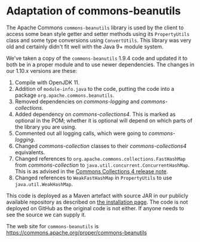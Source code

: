 # Adaptation of commons-beanutils

The Apache Commons `commons-beanutils` library is used by the client to access
some bean style getter and setter methods using its `PropertyUtils` class and
some type conversions using `ConvertUtils`. This library was very old and certainly
didn't fit well with the Java 9+ module system.

We've taken a copy of the `commons-beanutils` 1.9.4 code and updated it to
both be in a proper module and to use newer dependencies. The changes in our 1.10.x
versions are these:

1. Compile with OpenJDK 11.
2. Addition of `module-info.java` to the code, putting the code into a package
`org.apache.commons.beanutils`.
3. Removed dependencies on _commons-logging_ and _commons-collections_.
4. Added dependency on _commons-collections4_. This is marked as optional in the
POM; whether it is optional will depend on which parts of the library you are using.
5. Commented out all logging calls, which were going to _commons-logging_.
6. Changed _commons-collection_ classes to their _commons-collections4_
equivalents.
7. Changed references to `org.apache.commons.collections.FastHashMap` from
_commons-collection_ to `java.util.concurrent.ConcurrentHashMap`. This is as
advised in the
[Commons Collections 4 release note](https://commons.apache.org/proper/commons-collections/release_4_0.html).
8. Changed references to `WeakFastHashMap` in `PropertyUtils` to use
`java.util.WeakHashMap`.

This code is deployed as a Maven artefact with source JAR in our publicly available
repository as described on [the installation page](installing.html). The code is
not deployed on GitHub as the original code is not either. If anyone needs to see
the source we can supply it.

The web site for `commons-beanutils` is https://commons.apache.org/proper/commons-beanutils
